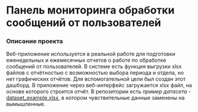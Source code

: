# Панель мониторинга обработки сообщений от пользователей

### Описание проекта
Веб-приложение используется в реальной работе для подготовки еженедельных и ежемесячных отчетов о работе по обработке сообщений от пользователей.
В системе есть функция выгрузки xlsx файлов с отчётностью с возможностью выбора периода и отдела, но нет графических отчётов. Для вспомогательной цели был создан этот дашборд.
В приложение через веб-интерфейс загружается xlsx файл, на основе которого строится отчёт. В репозитории есть *пример датасета* - [dataset_example.xlsx](https://github.com/Cellport/Dash-apps/raw/main/messages-dash-app/dataset_example.xlsx), в котором чувствительные данные заменены на вымышленные.
### 
